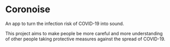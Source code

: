 # Coronoise

An app to turn the infection risk of COVID-19 into sound.

This project aims to make people be more careful and more understanding of other people taking protective measures against the spread of COVID-19.
